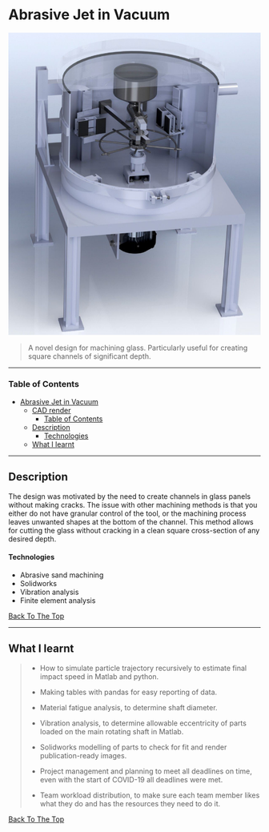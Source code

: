 # Abrasive Jet in Vacuum

![Project Image](./readme_files/JetCAD.png)

> A novel design for machining glass. Particularly useful for creating square channels of significant depth.
---

### Table of Contents

- [Abrasive Jet in Vacuum](#abrasive-jet-in-vacuum)
  - [CAD render](#blockquotea-novel-design-for-machining-glass-particularly-useful-for-creating-square-channels-of-significant-depthblockquote)
    - [Table of Contents](#table-of-contents)
  - [Description](#description)
      - [Technologies](#technologies)
  - [What I learnt](#what-i-learnt)

---

## Description

The design was motivated by the need to create channels in glass panels without making cracks. The issue with other machining methods is that you either do not have granular control of the tool, or the machining process leaves unwanted shapes at the bottom of the channel. This method allows for cutting the glass without cracking in a clean square cross-section of any desired depth.


#### Technologies

- Abrasive sand machining 
- Solidworks
- Vibration analysis 
- Finite element analysis


[Back To The Top](#Abrasive-Jet-in-Vacuum)

---

## What I learnt

>- How to simulate particle trajectory recursively to estimate final impact speed in Matlab and python.
>
>- Making tables with pandas for easy reporting of data. 
>
>- Material fatigue analysis, to determine shaft diameter.  
>
>- Vibration analysis, to determine allowable eccentricity of parts loaded on the main rotating shaft in Matlab.
>
>- Solidworks modelling of parts to check for fit and render publication-ready images. 
>
>- Project management and planning to meet all deadlines on time, even with the start of COVID-19 all deadlines were met. 
>
>- Team workload distribution, to make sure each team member likes what they do and has the resources they need to do it. 


[Back To The Top](#Abrasive-Jet-in-Vacuum)


